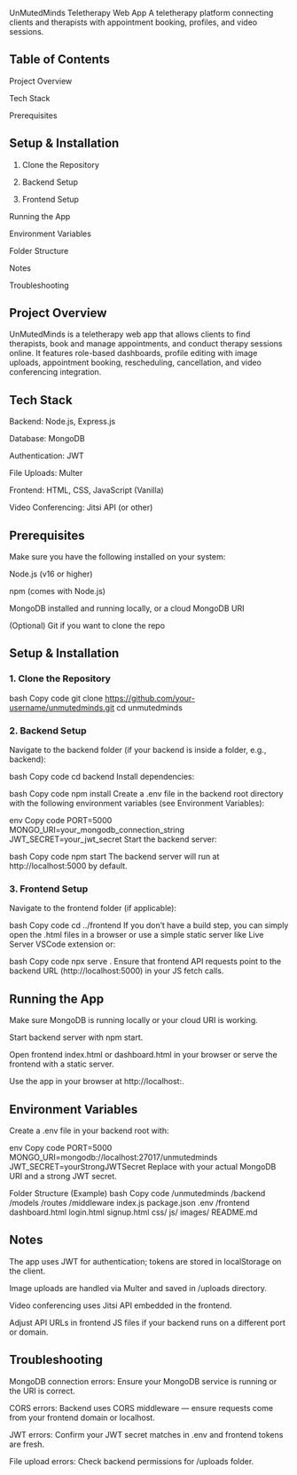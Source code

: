 UnMutedMinds Teletherapy Web App
A teletherapy platform connecting clients and therapists with appointment booking, profiles, and video sessions.
 
## Table of Contents
Project Overview

Tech Stack

Prerequisites

## Setup & Installation

1. Clone the Repository

2. Backend Setup

3. Frontend Setup

Running the App

Environment Variables

Folder Structure

Notes

Troubleshooting

## Project Overview
UnMutedMinds is a teletherapy web app that allows clients to find therapists, book and manage appointments, and conduct therapy sessions online. It features role-based dashboards, profile editing with image uploads, appointment booking, rescheduling, cancellation, and video conferencing integration.

## Tech Stack
Backend: Node.js, Express.js

Database: MongoDB

Authentication: JWT

File Uploads: Multer

Frontend: HTML, CSS, JavaScript (Vanilla)

Video Conferencing: Jitsi API (or other)

## Prerequisites
Make sure you have the following installed on your system:

Node.js (v16 or higher)

npm (comes with Node.js)

MongoDB installed and running locally, or a cloud MongoDB URI

(Optional) Git if you want to clone the repo

## Setup & Installation

### 1. Clone the Repository
bash
Copy code
git clone https://github.com/your-username/unmutedminds.git
cd unmutedminds

### 2. Backend Setup
Navigate to the backend folder (if your backend is inside a folder, e.g., backend):

bash
Copy code
cd backend
Install dependencies:

bash
Copy code
npm install
Create a .env file in the backend root directory with the following environment variables (see Environment Variables):

env
Copy code
PORT=5000
MONGO_URI=your_mongodb_connection_string
JWT_SECRET=your_jwt_secret
Start the backend server:

bash
Copy code
npm start
The backend server will run at http://localhost:5000 by default.

### 3. Frontend Setup
Navigate to the frontend folder (if applicable):

bash
Copy code
cd ../frontend
If you don’t have a build step, you can simply open the .html files in a browser or use a simple static server like Live Server VSCode extension or:

bash
Copy code
npx serve .
Ensure that frontend API requests point to the backend URL (http://localhost:5000) in your JS fetch calls.

## Running the App
Make sure MongoDB is running locally or your cloud URI is working.

Start backend server with npm start.

Open frontend index.html or dashboard.html in your browser or serve the frontend with a static server.

Use the app in your browser at http://localhost:<frontend-port-or-file>.

## Environment Variables
Create a .env file in your backend root with:

env
Copy code
PORT=5000
MONGO_URI=mongodb://localhost:27017/unmutedminds
JWT_SECRET=yourStrongJWTSecret
Replace with your actual MongoDB URI and a strong JWT secret.

Folder Structure (Example)
bash
Copy code
/unmutedminds
  /backend
    /models
    /routes
    /middleware
    index.js
    package.json
    .env
  /frontend
    dashboard.html
    login.html
    signup.html
    css/
    js/
    images/
README.md

## Notes
The app uses JWT for authentication; tokens are stored in localStorage on the client.

Image uploads are handled via Multer and saved in /uploads directory.

Video conferencing uses Jitsi API embedded in the frontend.

Adjust API URLs in frontend JS files if your backend runs on a different port or domain.

## Troubleshooting
MongoDB connection errors: Ensure your MongoDB service is running or the URI is correct.

CORS errors: Backend uses CORS middleware — ensure requests come from your frontend domain or localhost.

JWT errors: Confirm your JWT secret matches in .env and frontend tokens are fresh.

File upload errors: Check backend permissions for /uploads folder.
